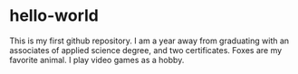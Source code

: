 # hello-world
This is my first github repository.
I am a year away from graduating with an associates of applied science degree, and two certificates.
Foxes are my favorite animal.
I play video games as a hobby.
